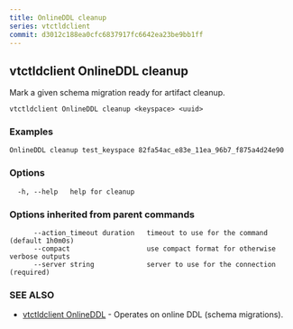 ```yaml
---
title: OnlineDDL cleanup
series: vtctldclient
commit: d3012c188ea0cfc6837917fc6642ea23be9bb1ff
---
```

## vtctldclient OnlineDDL cleanup

Mark a given schema migration ready for artifact cleanup.

```
vtctldclient OnlineDDL cleanup <keyspace> <uuid>
```

### Examples

```
OnlineDDL cleanup test_keyspace 82fa54ac_e83e_11ea_96b7_f875a4d24e90
```

### Options

```
  -h, --help   help for cleanup
```

### Options inherited from parent commands

```
      --action_timeout duration   timeout to use for the command (default 1h0m0s)
      --compact                   use compact format for otherwise verbose outputs
      --server string             server to use for the connection (required)
```

### SEE ALSO

* [vtctldclient OnlineDDL](./vtctldclient_onlineddl/)	 - Operates on online DDL (schema migrations).

